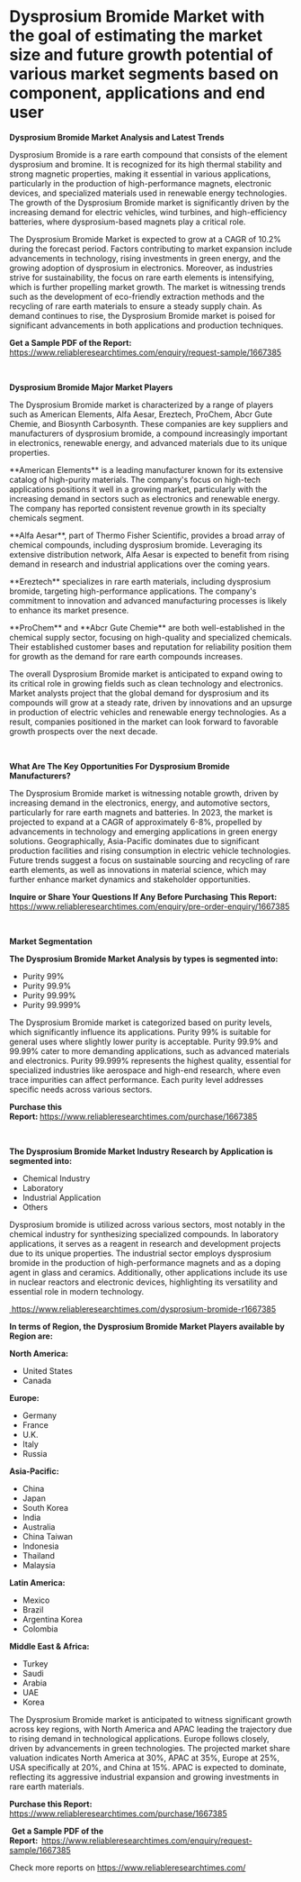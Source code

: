 <p><h1>Dysprosium Bromide Market with the goal of estimating the market size and future growth potential of various market segments based on component, applications and end user</h1></p><p><strong>Dysprosium Bromide Market Analysis and Latest Trends</strong></p>
<p><p>Dysprosium Bromide is a rare earth compound that consists of the element dysprosium and bromine. It is recognized for its high thermal stability and strong magnetic properties, making it essential in various applications, particularly in the production of high-performance magnets, electronic devices, and specialized materials used in renewable energy technologies. The growth of the Dysprosium Bromide market is significantly driven by the increasing demand for electric vehicles, wind turbines, and high-efficiency batteries, where dysprosium-based magnets play a critical role.</p><p>The Dysprosium Bromide Market is expected to grow at a CAGR of 10.2% during the forecast period. Factors contributing to market expansion include advancements in technology, rising investments in green energy, and the growing adoption of dysprosium in electronics. Moreover, as industries strive for sustainability, the focus on rare earth elements is intensifying, which is further propelling market growth. The market is witnessing trends such as the development of eco-friendly extraction methods and the recycling of rare earth materials to ensure a steady supply chain. As demand continues to rise, the Dysprosium Bromide market is poised for significant advancements in both applications and production techniques.</p></p>
<p><strong>Get a Sample PDF of the Report:&nbsp;</strong> <a href="https://www.reliableresearchtimes.com/enquiry/request-sample/1667385?utm_campaign=2531&utm_medium=2&utm_source=Github&utm_content=ia&utm_term=07032025&utm_id=dysprosium-bromide">https://www.reliableresearchtimes.com/enquiry/request-sample/1667385</a></p>
<p>&nbsp;</p>
<p><strong>Dysprosium Bromide Major Market Players</strong></p>
<p><p>The Dysprosium Bromide market is characterized by a range of players such as American Elements, Alfa Aesar, Ereztech, ProChem, Abcr Gute Chemie, and Biosynth Carbosynth. These companies are key suppliers and manufacturers of dysprosium bromide, a compound increasingly important in electronics, renewable energy, and advanced materials due to its unique properties.</p><p>**American Elements** is a leading manufacturer known for its extensive catalog of high-purity materials. The company's focus on high-tech applications positions it well in a growing market, particularly with the increasing demand in sectors such as electronics and renewable energy. The company has reported consistent revenue growth in its specialty chemicals segment.</p><p>**Alfa Aesar**, part of Thermo Fisher Scientific, provides a broad array of chemical compounds, including dysprosium bromide. Leveraging its extensive distribution network, Alfa Aesar is expected to benefit from rising demand in research and industrial applications over the coming years.</p><p>**Ereztech** specializes in rare earth materials, including dysprosium bromide, targeting high-performance applications. The company's commitment to innovation and advanced manufacturing processes is likely to enhance its market presence.</p><p>**ProChem** and **Abcr Gute Chemie** are both well-established in the chemical supply sector, focusing on high-quality and specialized chemicals. Their established customer bases and reputation for reliability position them for growth as the demand for rare earth compounds increases.</p><p>The overall Dysprosium Bromide market is anticipated to expand owing to its critical role in growing fields such as clean technology and electronics. Market analysts project that the global demand for dysprosium and its compounds will grow at a steady rate, driven by innovations and an upsurge in production of electric vehicles and renewable energy technologies. As a result, companies positioned in the market can look forward to favorable growth prospects over the next decade.</p></p>
<p>&nbsp;</p>
<p><strong>What Are The Key Opportunities For Dysprosium Bromide Manufacturers?</strong></p>
<p><p>The Dysprosium Bromide market is witnessing notable growth, driven by increasing demand in the electronics, energy, and automotive sectors, particularly for rare earth magnets and batteries. In 2023, the market is projected to expand at a CAGR of approximately 6-8%, propelled by advancements in technology and emerging applications in green energy solutions. Geographically, Asia-Pacific dominates due to significant production facilities and rising consumption in electric vehicle technologies. Future trends suggest a focus on sustainable sourcing and recycling of rare earth elements, as well as innovations in material science, which may further enhance market dynamics and stakeholder opportunities.</p></p>
<p><strong>Inquire or Share Your Questions If Any Before Purchasing This Report:</strong> <a href="https://www.reliableresearchtimes.com/enquiry/pre-order-enquiry/1667385?utm_campaign=2531&utm_medium=2&utm_source=Github&utm_content=ia&utm_term=07032025&utm_id=dysprosium-bromide">https://www.reliableresearchtimes.com/enquiry/pre-order-enquiry/1667385</a></p>
<p>&nbsp;</p>
<p><strong>Market Segmentation</strong></p>
<p><strong>The Dysprosium Bromide Market Analysis by types is segmented into:</strong></p>
<p><ul><li>Purity 99%</li><li>Purity 99.9%</li><li>Purity 99.99%</li><li>Purity 99.999%</li></ul></p>
<p><p>The Dysprosium Bromide market is categorized based on purity levels, which significantly influence its applications. Purity 99% is suitable for general uses where slightly lower purity is acceptable. Purity 99.9% and 99.99% cater to more demanding applications, such as advanced materials and electronics. Purity 99.999% represents the highest quality, essential for specialized industries like aerospace and high-end research, where even trace impurities can affect performance. Each purity level addresses specific needs across various sectors.</p></p>
<p><strong>Purchase this Report:&nbsp;</strong><a href="https://www.reliableresearchtimes.com/purchase/1667385?utm_campaign=2531&utm_medium=2&utm_source=Github&utm_content=ia&utm_term=07032025&utm_id=dysprosium-bromide">https://www.reliableresearchtimes.com/purchase/1667385</a></p>
<p>&nbsp;</p>
<p><strong>The Dysprosium Bromide Market Industry Research by Application is segmented into:</strong></p>
<p><ul><li>Chemical Industry</li><li>Laboratory</li><li>Industrial Application</li><li>Others</li></ul></p>
<p><p>Dysprosium bromide is utilized across various sectors, most notably in the chemical industry for synthesizing specialized compounds. In laboratory applications, it serves as a reagent in research and development projects due to its unique properties. The industrial sector employs dysprosium bromide in the production of high-performance magnets and as a doping agent in glass and ceramics. Additionally, other applications include its use in nuclear reactors and electronic devices, highlighting its versatility and essential role in modern technology.</p></p>
<p><a href="https://www.reliableresearchtimes.com/dysprosium-bromide-r1667385?utm_campaign=2531&utm_medium=2&utm_source=Github&utm_content=ia&utm_term=07032025&utm_id=dysprosium-bromide">&nbsp;https://www.reliableresearchtimes.com/dysprosium-bromide-r1667385</a></p>
<p><strong>In terms of Region, the Dysprosium Bromide Market Players available by Region are:</strong></p>
<p>
    <p> <strong> North America: </strong>
        <ul>
            <li>United States</li>
            <li>Canada</li>
        </ul>
        </p> 
    <p> <strong> Europe: </strong>
        <ul>
            <li>Germany</li>
            <li>France</li>
            <li>U.K.</li>
            <li>Italy</li>
            <li>Russia</li>
        </ul>
        </p> 
    <p> <strong> Asia-Pacific: </strong>
        <ul>
            <li>China</li>
            <li>Japan</li>
            <li>South Korea</li>
            <li>India</li>
            <li>Australia</li>
            <li>China Taiwan</li>
            <li>Indonesia</li>
            <li>Thailand</li>
            <li>Malaysia</li>
        </ul>
        </p> 
    <p> <strong> Latin America: </strong>
        <ul>
            <li>Mexico</li>
            <li>Brazil</li>
            <li>Argentina Korea</li>
            <li>Colombia</li>
        </ul>
        </p> 
    <p> <strong> Middle East & Africa: </strong>
        <ul>
            <li>Turkey</li>
            <li>Saudi</li>
            <li>Arabia</li>
            <li>UAE</li>
            <li>Korea</li>
        </ul>
    </p>
    </p>
<p><p>The Dysprosium Bromide market is anticipated to witness significant growth across key regions, with North America and APAC leading the trajectory due to rising demand in technological applications. Europe follows closely, driven by advancements in green technologies. The projected market share valuation indicates North America at 30%, APAC at 35%, Europe at 25%, USA specifically at 20%, and China at 15%. APAC is expected to dominate, reflecting its aggressive industrial expansion and growing investments in rare earth materials.</p></p>
<p><strong>Purchase this Report: </strong><a href="https://www.reliableresearchtimes.com/purchase/1667385?utm_campaign=2531&utm_medium=2&utm_source=Github&utm_content=ia&utm_term=07032025&utm_id=dysprosium-bromide">https://www.reliableresearchtimes.com/purchase/1667385</a></p>
<p>&nbsp;<strong>Get a Sample PDF of the Report:&nbsp;&nbsp;</strong><a href="https://www.reliableresearchtimes.com/enquiry/request-sample/1667385?utm_campaign=2531&utm_medium=2&utm_source=Github&utm_content=ia&utm_term=07032025&utm_id=dysprosium-bromide">https://www.reliableresearchtimes.com/enquiry/request-sample/1667385</a></p>
<p><strong></strong></p>
<p>Check more reports on <a href="https://www.reliableresearchtimes.com/?utm_campaign=2531&utm_medium=2&utm_source=Github&utm_content=ia&utm_term=07032025&utm_id=dysprosium-bromide">https://www.reliableresearchtimes.com/</a></p>